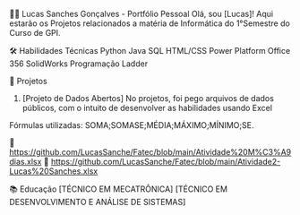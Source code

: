 👨‍💻 Lucas Sanches Gonçalves - Portfólio Pessoal
Olá, sou [Lucas]!
Aqui estarão os Projetos relacionados a matéria de Informática do 1°Semestre do Curso de GPI.


🛠️ Habilidades Técnicas
Python
Java
SQL
HTML/CSS
Power Platform
Office 356
SolidWorks
Programação Ladder


🌟 Projetos 
1. [Projeto de Dados Abertos]
No projetos, foi pego arquivos de dados públicos, com o intuito de desenvolver as habilidades usando Excel

Fórmulas utilizadas: SOMA;SOMASE;MÉDIA;MÁXIMO;MÍNIMO;SE.

🔗 https://github.com/LucasSanche/Fatec/blob/main/Atividade%20M%C3%A9dias.xlsx
🔗 https://github.com/LucasSanche/Fatec/blob/main/Atividade2-Lucas%20Sanches.xlsx


📚 Educação
[TÉCNICO EM MECATRÔNICA]
[TÉCNICO EM DESENVOLVIMENTO E ANÁLISE DE SISTEMAS]

